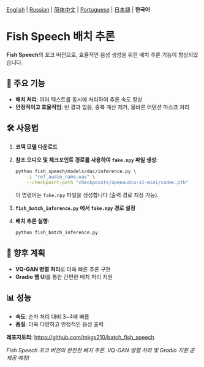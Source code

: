 [English](../README.md) | [Russian](docs/README.ru.md) | [简体中文](README.zh.md) | [Portuguese](README.pt-BR.md) | [日本語](README.ja.md) | **한국어** <br>

# Fish Speech 배치 추론

**Fish Speech**의 포크 버전으로, 효율적인 음성 생성을 위한 배치 추론 기능이 향상되었습니다.

## 🚀 주요 기능

- **배치 처리**: 여러 텍스트를 동시에 처리하여 추론 속도 향상  
- **안정적이고 효율적임**: 빈 결과 없음, 중복 계산 제거, 올바른 어텐션 마스크 처리

## 🛠️ 사용법

1. **코덱 모델 다운로드**  
2. **참조 오디오 및 체크포인트 경로를 사용하여 `fake.npy` 파일 생성**:

    ```bash
    python fish_speech/models/dac/inference.py \
        -i "ref_audio_name.wav" \
        --checkpoint-path "checkpoints/openaudio-s1-mini/codec.pth"
    ```

    이 명령어는 `fake.npy` 파일을 생성합니다 (출력 경로 지정 가능).

3. **`fish_batch_inference.py` 에서 `fake.npy` 경로 설정**  
4. **배치 추론 실행**:

    ```bash
    python fish_batch_inference.py
    ```

## 🔄 향후 계획

- **VQ-GAN 병렬 처리**로 더욱 빠른 추론 구현  
- **Gradio 웹 UI**를 통한 간편한 배치 처리 지원

## 📊 성능

- **속도**: 순차 처리 대비 3~4배 빠름  
- **품질**: 더욱 다양하고 안정적인 음성 출력

**레포지토리**: https://github.com/mkgs210/batch_fish_speech

*Fish Speech 포크 버전의 완전한 배치 추론. VQ-GAN 병렬 처리 및 Gradio 지원 곧 제공 예정!*
